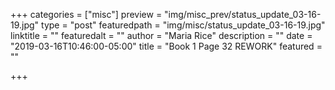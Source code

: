 +++
categories = ["misc"]
preview = "img/misc_prev/status_update_03-16-19.jpg"
type = "post"
featuredpath = "img/misc/status_update_03-16-19.jpg"
linktitle = ""
featuredalt = ""
author = "Maria Rice"
description = ""
date = "2019-03-16T10:46:00-05:00"
title = "Book 1 Page 32 REWORK"
featured = ""

+++

